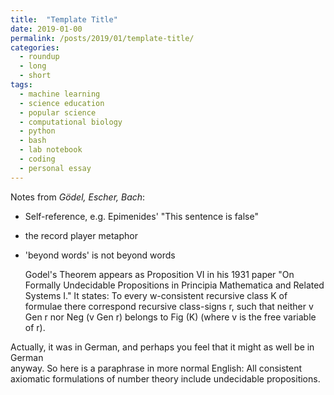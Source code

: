 ```yaml
---
title:  "Template Title"
date: 2019-01-00
permalink: /posts/2019/01/template-title/
categories: 
  - roundup
  - long
  - short
tags:
  - machine learning
  - science education
  - popular science
  - computational biology
  - python
  - bash
  - lab notebook
  - coding
  - personal essay
---
```


Notes from _Gödel, Escher, Bach_:
- Self-reference, e.g. Epimenides' "This sentence is false"
- the record player metaphor
- 'beyond words' is not beyond words

    Godel's   Theorem   appears   as   Proposition   VI   in   his   1931   paper   "On   Formally Undecidable Propositions in Principia Mathematica and Related Systems I." It states: To  every  w-consistent  recursive  class  K  of  formulae  there  correspond  recursive  class-signs r, such that neither v Gen r nor  Neg (v Gen r) belongs to Fig (K) (where v is the free variable of r). 

Actually,  it  was  in  German,  and  perhaps  you  feel  that  it  might  as  well  be  in  German  
anyway. So here is a paraphrase in more normal English: 
All consistent axiomatic formulations of number theory 
include undecidable propositions. 

